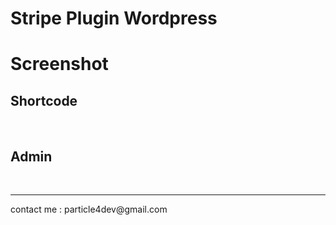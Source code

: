 <h1>Stripe Plugin Wordpress</h1>

<h1>Screenshot</h1>
<h2>Shortcode</h2>
<img src="https://raw.github.com/particle4dev/stripe-plugin-wordpress/master/screenshot/shortcode01.png" alt="" style="max-width:100%;">
<img src="https://raw.github.com/particle4dev/stripe-plugin-wordpress/master/screenshot/shortcode02.png" alt="" style="max-width:100%;">
     
<h2>Admin</h2>
<img src="https://raw.github.com/particle4dev/stripe-plugin-wordpress/master/screenshot/stripe_settings.png" alt="" style="max-width:100%;">
<img src="https://raw.github.com/particle4dev/stripe-plugin-wordpress/master/screenshot/email_setting.png" alt="" style="max-width:100%;">
<img src="https://raw.github.com/particle4dev/stripe-plugin-wordpress/master/screenshot/custom_gifts.png" alt="" style="max-width:100%;">
<img src="https://raw.github.com/particle4dev/stripe-plugin-wordpress/master/screenshot/giftcode.png" alt="" style="max-width:100%;">
  
<hr/>
contact me : particle4dev@gmail.com
